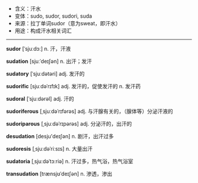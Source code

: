 - <span class="definition">含义：汗水</span>
- <span class="definition">变体：sudo, sudor, sudori, suda</span>
- <span class="definition">来源：拉丁单词sudor（意为sweat，即汗水）</span>
- <span class="definition">用途：构成汗水相关词汇</span>


---


<span class="vocabulary">**sudor**</span> [ˈsjuːdɔː] n. 汗，汗液

<span class="vocabulary">**sudation**</span> [sjuːˈdeɪʃən] n. 出汗；发汗

<span class="vocabulary">**sudatory**</span> [ˈsjuːdətəri] adj. 发汗的

<span class="vocabulary">**sudorific**</span> [sjuːdəˈrɪfɪk] adj. 发汗的，促使发汗的 n. 发汗药

<span class="vocabulary">**sudoral**</span> [ˈsjuːdərəl] adj. 汗的

<span class="vocabulary">**sudoriferous**</span> [ˌsjuːdəˈrɪfərəs] adj. 与汗腺有关的，（腺体等）分泌汗液的

<span class="vocabulary">**sudoriparous**</span> [ˌsjuːdəˈrɪpərəs] adj. 分泌汗的，出汗的

<span class="vocabulary">**desudation**</span> [desju'deɪʃәn] n. 剧汗，出汗过多

<span class="vocabulary">**sudoresis**</span> [ˌsjuːdəˈriːsɪs] n. 大量出汗

<span class="vocabulary">**sudatoria**</span> [ˌsjuːdəˈtɔːriə] n. 汗过多，热气浴，热气浴室

<span class="vocabulary">**transudation**</span> [trænsjʊˈdeɪʃən] n. 渗透，渗出
